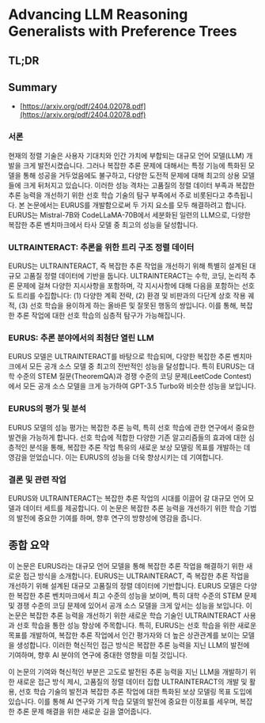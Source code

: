 # Advancing LLM Reasoning Generalists with Preference Trees
## TL;DR
## Summary
- [https://arxiv.org/pdf/2404.02078.pdf](https://arxiv.org/pdf/2404.02078.pdf)

### **서론**

현재의 정렬 기술은 사용자 기대치와 인간 가치에 부합되는 대규모 언어 모델(LLM) 개발을 크게 발전시켰습니다. 그러나 복잡한 추론 문제에 대해서는 특정 기능에 특화된 모델을 통해 성공을 거두었음에도 불구하고, 다양한 도전적 문제에 대해 최고의 상용 모델들에 크게 뒤처지고 있습니다. 이러한 성능 격차는 고품질의 정렬 데이터 부족과 복잡한 추론 능력을 개선하기 위한 선호 학습 기술의 탐구 부족에서 주로 비롯된다고 추측됩니다. 본 논문에서는 EURUS를 개발함으로써 두 가지 요소를 모두 해결하려고 합니다. EURUS는 Mistral-7B와 CodeLLaMA-70B에서 세분화된 일련의 LLM으로, 다양한 복잡한 추론 벤치마크에서 타사 모델 중 최고의 성능을 달성합니다.

### **ULTRAINTERACT: 추론을 위한 트리 구조 정렬 데이터**

EURUS는 ULTRAINTERACT, 즉 복잡한 추론 작업을 개선하기 위해 특별히 설계된 대규모 고품질 정렬 데이터에 기반을 둡니다. ULTRAINTERACT는 수학, 코딩, 논리적 추론 문제에 걸쳐 다양한 지시사항을 포함하며, 각 지시사항에 대해 다음을 포함하는 선호도 트리를 수집합니다: (1) 다양한 계획 전략, (2) 환경 및 비판과의 다단계 상호 작용 궤적, (3) 선호 학습을 용이하게 하는 올바른 및 잘못된 행동의 쌍입니다. 이를 통해, 복잡한 추론 작업에 대한 선호 학습의 심층적 탐구가 가능해집니다.

### **EURUS: 추론 분야에서의 최첨단 열린 LLM**

EURUS 모델은 ULTRAINTERACT를 바탕으로 학습되며, 다양한 복잡한 추론 벤치마크에서 모든 공개 소스 모델 중 최고의 전반적인 성능을 달성합니다. 특히 EURUS는 대학 수준의 STEM 질문(TheoremQA)과 경쟁 수준의 코딩 문제(LeetCode Contest)에서 모든 공개 소스 모델을 크게 능가하여 GPT-3.5 Turbo와 비슷한 성능을 보입니다. 

### **EURUS의 평가 및 분석**

EURUS 모델의 성능 평가는 복잡한 추론 능력, 특히 선호 학습에 관한 연구에서 중요한 발견을 가능하게 합니다. 선호 학습에 적합한 다양한 기존 알고리즘들의 효과에 대한 심층적인 분석을 통해, 복잡한 추론 작업 특유의 새로운 보상 모델링 목표를 개발하는 데 영감을 얻었습니다. 이는 EURUS의 성능을 더욱 향상시키는 데 기여합니다.

### **결론 및 관련 작업**

EURUS와 ULTRAINTERACT는 복잡한 추론 작업의 시대를 이끌어 갈 대규모 언어 모델과 데이터 세트를 제공합니다. 이 논문은 복잡한 추론 능력을 개선하기 위한 학습 기법의 발전에 중요한 기여를 하며, 향후 연구의 방향성에 영감을 줍니다.

## **종합 요약**

이 논문은 EURUS라는 대규모 언어 모델을 통해 복잡한 추론 작업을 해결하기 위한 새로운 접근 방식을 소개합니다. EURUS는 ULTRAINTERACT, 즉 복잡한 추론 작업을 개선하기 위해 설계된 대규모 고품질의 정렬 데이터에 기반합니다. EURUS 모델은 다양한 복잡한 추론 벤치마크에서 최고 수준의 성능을 보이며, 특히 대학 수준의 STEM 문제 및 경쟁 수준의 코딩 문제에 있어서 공개 소스 모델을 크게 앞서는 성능을 보입니다. 이 논문은 복잡한 추론 능력을 개선하기 위한 새로운 학습 기술인 ULTRAINTERACT 사용과 선호 학습을 통한 성능 향상에 주목합니다. 특히, EURUS는 선호 학습을 위한 새로운 목표를 개발하여, 복잡한 추론 작업에서 인간 평가자와 더 높은 상관관계를 보이는 모델을 생성합니다. 이러한 혁신적인 접근 방식은 복잡한 추론 능력을 지닌 LLM의 발전에 기여하며, 향후 AI 분야의 연구에 중대한 영향을 미칠 것입니다.

이 논문의 기여와 혁신적인 부분은 고도로 발전된 추론 능력을 지닌 LLM을 개발하기 위한 새로운 접근 방식 제시, 고품질의 정렬 데이터 집합 ULTRAINTERACT의 개발 및 활용, 선호 학습 기술의 발전과 복잡한 추론 작업에 대한 특화된 보상 모델링 목표 도입에 있습니다. 이를 통해 AI 연구와 기계 학습 모델의 발전에 중요한 이정표를 세우며, 복잡한 추론 문제 해결을 위한 새로운 길을 열어줍니다.